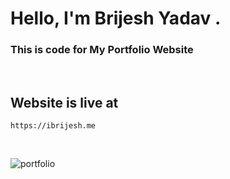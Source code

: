 # Hello, I'm Brijesh Yadav .
### This is code for My Portfolio Website

<br>

## Website is live at 
```
https://ibrijesh.me
```

<br>

![portfolio](https://user-images.githubusercontent.com/41025295/126442965-744d098f-63e6-4d7c-9bde-451135dfcd97.gif)

<br>
<br>
